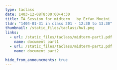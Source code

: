 ```yaml
---
type: taclass
date: 1403-12-08T8:00:00+4:30
title: TA Session for midterm	by Erfan Moeini
tldr: "1404-01-31 in class 201 - 12:30 to 13:30"
thumbnail: /static_files/taclass/hw1.png
links:
  - url: /static_files/taclass/midterm-part1.pdf
    name: document part1
  - url: /static_files/taclass/midterm-part2.pdf
    name: document part2

hide_from_announcments: true
---
```

